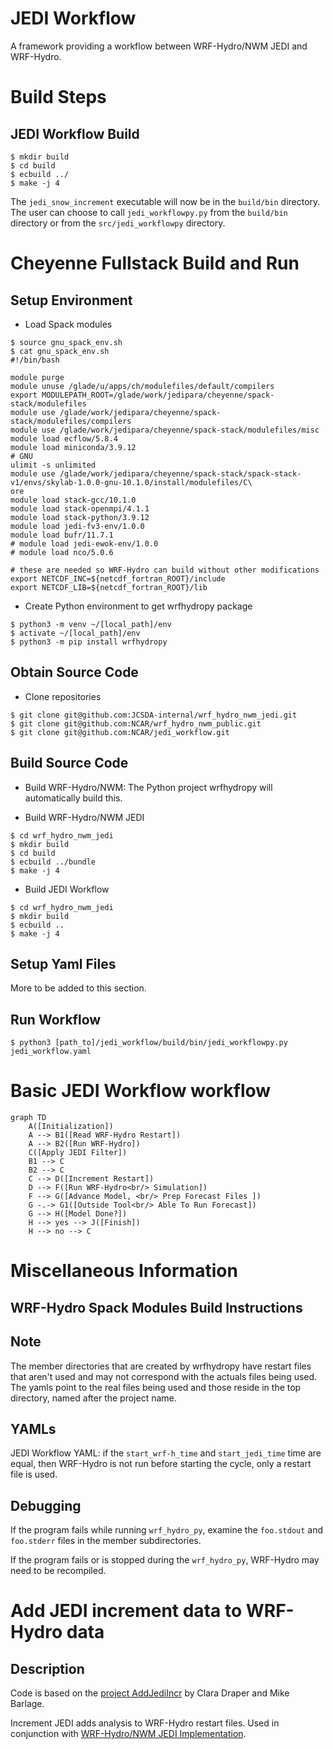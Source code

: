 # JEDI Workflow
A framework providing a workflow between WRF-Hydro/NWM JEDI and WRF-Hydro.

# Build Steps
## JEDI Workflow Build
```console
$ mkdir build
$ cd build
$ ecbuild ../
$ make -j 4
```
The `jedi_snow_increment` executable will now be in the `build/bin` directory.
The user can choose to call `jedi_workflowpy.py` from the `build/bin`
  directory or from the `src/jedi_workflowpy` directory.


# Cheyenne Fullstack Build and Run
## Setup Environment
 - Load Spack modules
```console
$ source gnu_spack_env.sh
$ cat gnu_spack_env.sh
#!/bin/bash

module purge
module unuse /glade/u/apps/ch/modulefiles/default/compilers
export MODULEPATH_ROOT=/glade/work/jedipara/cheyenne/spack-stack/modulefiles
module use /glade/work/jedipara/cheyenne/spack-stack/modulefiles/compilers
module use /glade/work/jedipara/cheyenne/spack-stack/modulefiles/misc
module load ecflow/5.8.4
module load miniconda/3.9.12
# GNU
ulimit -s unlimited
module use /glade/work/jedipara/cheyenne/spack-stack/spack-stack-v1/envs/skylab-1.0.0-gnu-10.1.0/install/modulefiles/C\
ore
module load stack-gcc/10.1.0
module load stack-openmpi/4.1.1
module load stack-python/3.9.12
module load jedi-fv3-env/1.0.0
module load bufr/11.7.1
# module load jedi-ewok-env/1.0.0
# module load nco/5.0.6

# these are needed so WRF-Hydro can build without other modifications
export NETCDF_INC=${netcdf_fortran_ROOT}/include
export NETCDF_LIB=${netcdf_fortran_ROOT}/lib
```
 - Create Python environment to get wrfhydropy package
```console
$ python3 -m venv ~/[local_path]/env
$ activate ~/[local_path]/env
$ python3 -m pip install wrfhydropy
```

## Obtain Source Code
 - Clone repositories
```console
$ git clone git@github.com:JCSDA-internal/wrf_hydro_nwm_jedi.git
$ git clone git@github.com:NCAR/wrf_hydro_nwm_public.git
$ git clone git@github.com:NCAR/jedi_workflow.git
```

## Build Source Code
- Build WRF-Hydro/NWM:
 The Python project wrfhydropy will automatically build this.

- Build WRF-Hydro/NWM JEDI
```console
$ cd wrf_hydro_nwm_jedi
$ mkdir build
$ cd build
$ ecbuild ../bundle
$ make -j 4
```

- Build JEDI Workflow
```console
$ cd wrf_hydro_nwm_jedi
$ mkdir build
$ ecbuild ..
$ make -j 4
```

## Setup Yaml Files
More to be added to this section.

## Run Workflow
```console
$ python3 [path_to]/jedi_workflow/build/bin/jedi_workflowpy.py jedi_workflow.yaml
```


<!-- # Running -->
<!-- ## Prerequisites -->
<!--  - Python 3 and [wrf_hydro_py](https://github.com/NCAR/wrf_hydro_py) -->
<!--  - [WRF-Hydro/NWM JEDI](https://github.com/JCSDA-internal/wrf_hydro_nwm_jedi) -->
<!--  - [WRF-Hydro](https://github.com/NCAR/wrf_hydro_nwm_public) -->
<!--  - Prepare Experiment Configuration Files -->
<!--    - jedi_workflow.yaml -->
<!--    - jedi.yaml -->
<!--    - WRF-Hydro namelists, to be placed in the WRF-Hydro domain directory -->
<!-- 	 - hrldas_namelists.json -->
<!--      - hydro_namelists.json -->

<!-- ### Prepping YAMLs -->
<!--  - The starting time in `jedi.yaml` is propagated to JEDI and WRF-Hydro YAMLs -->
<!-- during the initilization phase and while the model runs. -->
<!--  - More to be added -->



# Basic JEDI Workflow workflow

```mermaid
graph TD
    A([Initialization])
    A --> B1([Read WRF-Hydro Restart])
    A --> B2([Run WRF-Hydro])
    C([Apply JEDI Filter])
    B1 --> C
    B2 --> C
    C --> D([Increment Restart])
    D --> F([Run WRF-Hydro<br/> Simulation])
    F --> G([Advance Model, <br/> Prep Forecast Files ])
    G -.-> G1([Outside Tool<br/> Able To Run Forecast])
    G --> H([Model Done?])
    H --> yes --> J([Finish])
    H --> no --> C
```


# Miscellaneous Information
## WRF-Hydro Spack Modules Build Instructions


## Note
The member directories that are created by wrfhydropy have restart files that
aren't used and may not correspond with the actuals files being used.
The yamls point to the real files being used and those reside in the top
directory, named after the project name.

## YAMLs
JEDI Workflow YAML: if the `start_wrf-h_time` and `start_jedi_time` time are
equal, then WRF-Hydro is not run before starting the cycle, only a restart
file is used.

## Debugging
If the program fails while running `wrf_hydro_py`, examine the `foo.stdout`
and `foo.stderr` files in the member subdirectories.

If the program fails or is stopped during the `wrf_hydro_py`, WRF-Hydro may
need to be recompiled.


# Add JEDI increment data to WRF-Hydro data
## Description
Code is based on the [project AddJediIncr](https://github.com/ClaraDraper-NOAA/AddJediIncr) by Clara Draper and Mike Barlage.

Increment JEDI adds analysis to WRF-Hydro restart files.
Used in conjunction with [WRF-Hydro/NWM JEDI Implementation](https://github.com/JCSDA-internal/wrf_hydro_nwm_jedi).
